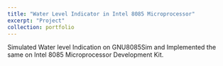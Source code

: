 ```yaml
---
title: "Water Level Indicator in Intel 8085 Microprocessor"
excerpt: "Project"
collection: portfolio
---
```

Simulated Water level Indication on GNU8085Sim and Implemented the same on Intel 8085 Microprocessor Development Kit.
